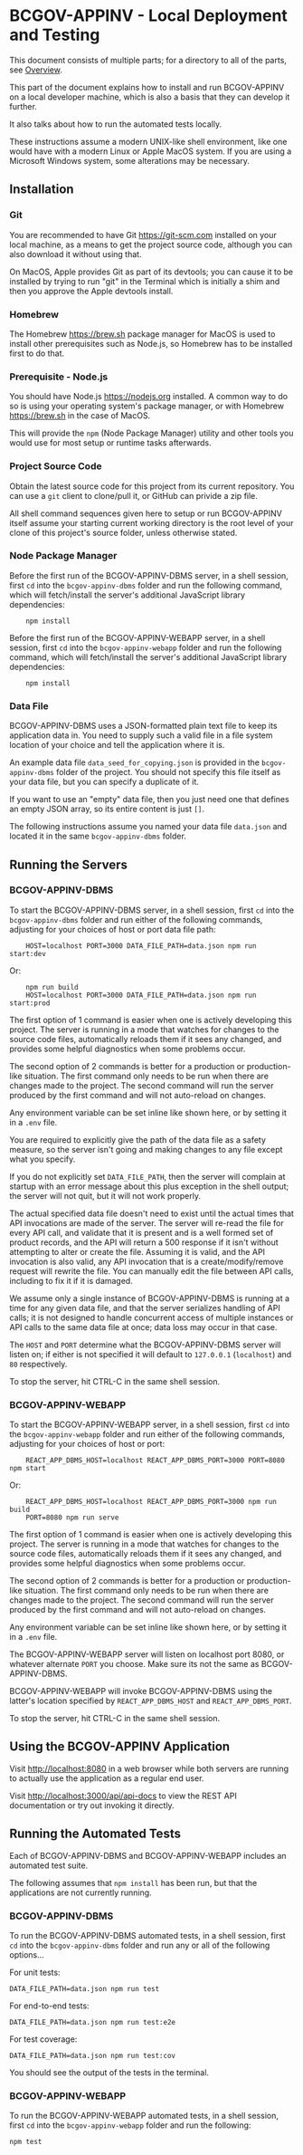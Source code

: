 # BCGOV-APPINV - Local Deployment and Testing

This document consists of multiple parts; for a directory to all of the
parts, see [Overview](../README.md).

This part of the document explains how to install and run BCGOV-APPINV on a local
developer machine, which is also a basis that they can develop it further.

It also talks about how to run the automated tests locally.

These instructions assume a modern UNIX-like shell environment, like one
would have with a modern Linux or Apple MacOS system.  If you are using a
Microsoft Windows system, some alterations may be necessary.

## Installation

### Git

You are recommended to have Git <https://git-scm.com> installed on your
local machine, as a means to get the project source code, although you can
also download it without using that.

On MacOS, Apple provides Git as part of its devtools; you can cause it to
be installed by trying to run "git" in the Terminal which is initially a
shim and then you approve the Apple devtools install.

### Homebrew

The Homebrew <https://brew.sh> package manager for MacOS is used to install
other prerequisites such as Node.js, so Homebrew has to be installed first
to do that.

### Prerequisite - Node.js

You should have Node.js <https://nodejs.org> installed.
A common way to do so is using your operating system's package manager,
or with Homebrew <https://brew.sh> in the case of MacOS.

This will provide the `npm` (Node Package Manager) utility and other tools
you would use for most setup or runtime tasks afterwards.

### Project Source Code

Obtain the latest source code for this project from its current repository.
You can use a `git` client to clone/pull it, or GitHub can privide a zip file.

All shell command sequences given here to setup or run BCGOV-APPINV itself assume
your starting current working directory is the root level of your clone of
this project's source folder, unless otherwise stated.

### Node Package Manager

Before the first run of the BCGOV-APPINV-DBMS server, in a shell session, first
`cd` into the `bcgov-appinv-dbms` folder and run the following command, which
will fetch/install the server's additional JavaScript library dependencies:

```
    npm install
```

Before the first run of the BCGOV-APPINV-WEBAPP server, in a shell session, first
`cd` into the `bcgov-appinv-webapp` folder and run the following command, which
will fetch/install the server's additional JavaScript library dependencies:

```
    npm install
```

### Data File

BCGOV-APPINV-DBMS uses a JSON-formatted plain text file to keep its application
data in.  You need to supply such a valid file in a file system location of
your choice and tell the application where it is.

An example data file `data_seed_for_copying.json` is provided in the
`bcgov-appinv-dbms` folder of the project.  You should not specify this file
itself as your data file, but you can specify a duplicate of it.

If you want to use an "empty" data file, then you just need one that
defines an empty JSON array, so its entire content is just `[]`.

The following instructions assume you named your data file `data.json` and
located it in the same `bcgov-appinv-dbms` folder.

## Running the Servers

### BCGOV-APPINV-DBMS

To start the BCGOV-APPINV-DBMS server, in a shell session, first `cd` into the
`bcgov-appinv-dbms` folder and run either of the following commands,
adjusting for your choices of host or port data file path:

```
    HOST=localhost PORT=3000 DATA_FILE_PATH=data.json npm run start:dev
```

Or:

```
    npm run build
    HOST=localhost PORT=3000 DATA_FILE_PATH=data.json npm run start:prod
```

The first option of 1 command is easier when one is actively developing
this project.  The server is running in a mode that watches for changes to
the source code files, automatically reloads them if it sees any changed,
and provides some helpful diagnostics when some problems occur.

The second option of 2 commands is better for a production or
production-like situation.  The first command only needs to be run when
there are changes made to the project.  The second command will run the
server produced by the first command and will not auto-reload on changes.

Any environment variable can be set inline like shown here,
or by setting it in a `.env` file.

You are required to explicitly give the path of the data file as a safety
measure, so the server isn't going and making changes to any file except
what you specify.

If you do not explicitly set `DATA_FILE_PATH`, then the server will
complain at startup with an error message about this plus exception in the
shell output; the server will not quit, but it will not work properly.

The actual specified data file doesn't need to exist until the actual times
that API invocations are made of the server.  The server will re-read the
file for every API call, and validate that it is present and is a well
formed set of product records, and the API will return a 500 response if it
isn't without attempting to alter or create the file.  Assuming it is
valid, and the API invocation is also valid, any API invocation that is
a create/modify/remove request will rewrite the file.  You can manually
edit the file between API calls, including to fix it if it is damaged.

We assume only a single instance of BCGOV-APPINV-DBMS is running at a time for
any given data file, and that the server serializes handling of API calls;
it is not designed to handle concurrent access of multiple instances or
API calls to the same data file at once; data loss may occur in that case.

The `HOST` and `PORT` determine what the BCGOV-APPINV-DBMS server will listen on;
if either is not specified it will default to `127.0.0.1` (`localhost`) and
`80` respectively.

To stop the server, hit CTRL-C in the same shell session.

### BCGOV-APPINV-WEBAPP

To start the BCGOV-APPINV-WEBAPP server, in a shell session, first `cd` into the
`bcgov-appinv-webapp` folder and run either of the following commands,
adjusting for your choices of host or port:

```
    REACT_APP_DBMS_HOST=localhost REACT_APP_DBMS_PORT=3000 PORT=8080 npm start
```

Or:

```
    REACT_APP_DBMS_HOST=localhost REACT_APP_DBMS_PORT=3000 npm run build
    PORT=8080 npm run serve
```

The first option of 1 command is easier when one is actively developing
this project.  The server is running in a mode that watches for changes to
the source code files, automatically reloads them if it sees any changed,
and provides some helpful diagnostics when some problems occur.

The second option of 2 commands is better for a production or
production-like situation.  The first command only needs to be run when
there are changes made to the project.  The second command will run the
server produced by the first command and will not auto-reload on changes.

Any environment variable can be set inline like shown here,
or by setting it in a `.env` file.

The BCGOV-APPINV-WEBAPP server will listen on localhost port 8080, or whatever
alternate `PORT` you choose.  Make sure its not the same as BCGOV-APPINV-DBMS.

BCGOV-APPINV-WEBAPP will invoke BCGOV-APPINV-DBMS using the latter's location specified by
`REACT_APP_DBMS_HOST` and `REACT_APP_DBMS_PORT`.

To stop the server, hit CTRL-C in the same shell session.

## Using the BCGOV-APPINV Application

Visit <http://localhost:8080> in a web browser while both servers are
running to actually use the application as a regular end user.

Visit <http://localhost:3000/api/api-docs> to view the REST API
documentation or try out invoking it directly.

## Running the Automated Tests

Each of BCGOV-APPINV-DBMS and BCGOV-APPINV-WEBAPP includes an automated test suite.

The following assumes that `npm install` has been run, but that the
applications are not currently running.

### BCGOV-APPINV-DBMS

To run the BCGOV-APPINV-DBMS automated tests, in a shell session, first `cd` into
the `bcgov-appinv-dbms` folder and run any or all of the following options...

For unit tests:

```
DATA_FILE_PATH=data.json npm run test
```

For end-to-end tests:

```
DATA_FILE_PATH=data.json npm run test:e2e
```

For test coverage:

```
DATA_FILE_PATH=data.json npm run test:cov
```

You should see the output of the tests in the terminal.

### BCGOV-APPINV-WEBAPP

To run the BCGOV-APPINV-WEBAPP automated tests, in a shell session, first `cd` into
the `bcgov-appinv-webapp` folder and run the following:

```
npm test
```

